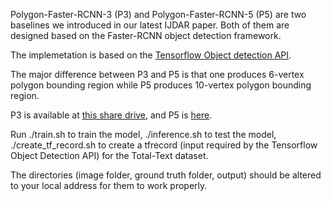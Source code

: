 Polygon-Faster-RCNN-3 (P3) and Polygon-Faster-RCNN-5 (P5) are two baselines we introduced in our latest IJDAR paper. Both of them are designed based on the Faster-RCNN object detection framework. 

The implemetation is based on the [Tensorflow Object detection API](https://github.com/tensorflow/models/tree/master/research/object_detection).

The major difference between P3 and P5 is that one produces 6-vertex polygon bounding region while P5 produces 10-vertex polygon bounding region.

P3 is available at [this share drive](https://drive.google.com/open?id=1kE48CP_mwvINytWeshm-aTdnM2dFmjnv), and
P5 is [here](https://drive.google.com/open?id=11ciMWgrPTYCWIJfU3G1vPt_AY1dLm928).

Run ./train.sh to train the model,
./inference.sh to test the model,
./create_tf_record.sh to create a tfrecord (input required by the Tensorflow Object Detection API) for the Total-Text dataset. 

The directories (image folder, ground truth folder, output) should be altered to your local address for them to work properly.

